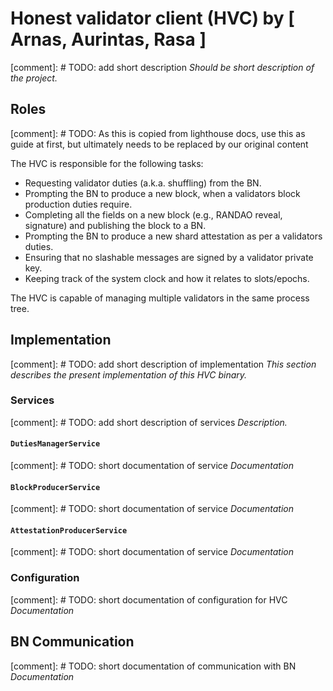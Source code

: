 # Honest validator client (HVC) by [ Arnas, Aurintas, Rasa ]

[comment]: # TODO: add short description
_Should be short description of the project._

## Roles

[comment]: # TODO: As this is copied from lighthouse docs, use this as guide at first, but ultimately needs to be replaced by our original content

The HVC is responsible for the following tasks:

- Requesting validator duties (a.k.a. shuffling) from the BN.
- Prompting the BN to produce a new block, when a validators block production
	duties require.
- Completing all the fields on a new block (e.g., RANDAO reveal, signature) and
	publishing the block to a BN.
- Prompting the BN to produce a new shard attestation as per a validators
	duties.
- Ensuring that no slashable messages are signed by a validator private key.
- Keeping track of the system clock and how it relates to slots/epochs.

The HVC is capable of managing multiple validators in the same process tree.

## Implementation

[comment]: # TODO: add short description of implementation
_This section describes the present implementation of this HVC binary._

### Services

[comment]: # TODO: add short description of services
_Description._

#### `DutiesManagerService`

[comment]: # TODO: short documentation of service
_Documentation_

#### `BlockProducerService`

[comment]: # TODO: short documentation of service
_Documentation_

#### `AttestationProducerService`

[comment]: # TODO: short documentation of service
_Documentation_

### Configuration

[comment]: # TODO: short documentation of configuration for HVC
_Documentation_

## BN Communication

[comment]: # TODO: short documentation of communication with BN
_Documentation_

